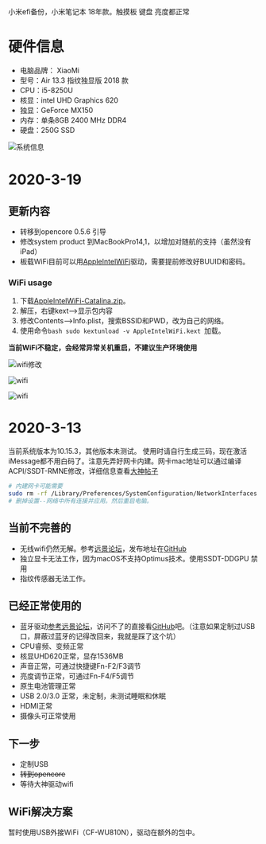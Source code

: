 小米efi备份，小米笔记本 18年款。触摸板 键盘 亮度都正常
# 硬件信息
+ 电脑品牌： XiaoMi
+ 型号：Air 13.3 指纹独显版 2018 款
+ CPU：i5-8250U
+ 核显：intel UHD Graphics 620
+ 独显：GeForce MX150
+ 内存：单条8GB 2400 MHz DDR4
+ 硬盘：250G SSD

![系统信息](https://github.com/Cheers0606/XIAOMI_AIR-13.3_EFI/blob/master/systeminfo.png)

# 2020-3-19
## 更新内容
+ 转移到opencore 0.5.6 引导
+ 修改system product 到MacBookPro14,1，以增加对随航的支持（虽然没有iPad）
+ 板载WiFi目前可以用[AppleIntelWiFi](https://github.com/a565109863/AppleIntelWiFi_Debug/releases)驱动，需要提前修改好BUUID和密码。
### WiFi usage
1. 下载[AppleIntelWiFi-Catalina.zip](https://github.com/Cheers0606/XIAOMI_AIR-13.3_EFI/blob/master/%E9%A2%9D%E5%A4%96%E7%9A%84%E5%8C%85/AppleIntelWiFi-Catalina.zip)。
2. 解压，右键kext-->显示包内容
3. 修改Contents-->Info.plist，搜索BSSID和PWD，改为自己的网络。
4. 使用命令```bash sudo kextunload -v AppleIntelWiFi.kext ```加载。

**当前WiFi不稳定，会经常异常关机重启，不建议生产环境使用**

![wifi修改](https://github.com/Cheers0606/XIAOMI_AIR-13.3_EFI/blob/master/WiFi修改.png)

![wifi](https://github.com/Cheers0606/XIAOMI_AIR-13.3_EFI/blob/master/WiFi1.png)

![wifi](https://github.com/Cheers0606/XIAOMI_AIR-13.3_EFI/blob/master/WiFi2.png)

# 2020-3-13
当前系统版本为10.15.3，其他版本未测试。
使用时请自行生成三码，现在激活iMessage都不用白码了。注意先弄好网卡内建。网卡mac地址可以通过编译ACPI/SSDT-RMNE修改，详细信息查看[大神帖子](https://github.com/RehabMan/OS-X-Null-Ethernet)
```bash
# 内建网卡可能需要
sudo rm -rf /Library/Preferences/SystemConfiguration/NetworkInterfaces.plist
# 删掉设置--网络中所有连接并应用。然后重启电脑。
```
## 当前不完善的
+ 无线wifi仍然无解。参考[远景论坛](http://bbs.pcbeta.com/viewthread-1838489-1-1.html)，发布地址在[GitHub](https://github.com/a565109863/AppleIntelWiFi_Debug/releases)
+ 独立显卡无法工作，因为macOS不支持Optimus技术。使用SSDT-DDGPU	禁用
+ 指纹传感器无法工作。

## 已经正常使用的
+ 蓝牙驱动[参考远景论坛](http://bbs.pcbeta.com/viewthread-1838959-6-1.html)，访问不了的直接看[GitHub](https://github.com/zxystd/IntelBluetoothFirmware/releases/)吧。（注意如果定制过USB口，屏蔽过蓝牙的记得改回来，我就是踩了这个坑）
+ CPU睿频、变频正常
+ 核显UHD620正常，显存1536MB
+ 声音正常，可通过快捷键Fn-F2/F3调节
+ 亮度调节正常，可通过Fn-F4/F5调节
+ 原生电池管理正常
+ USB 2.0/3.0 正常，未定制，未测试睡眠和休眠
+ HDMI正常
+ 摄像头可正常使用

## 下一步
+ 定制USB
+ ~~转到opencore~~
+ 等待大神驱动wifi

## WiFi解决方案
暂时使用USB外接WiFi（CF-WU810N），驱动在额外的包中。